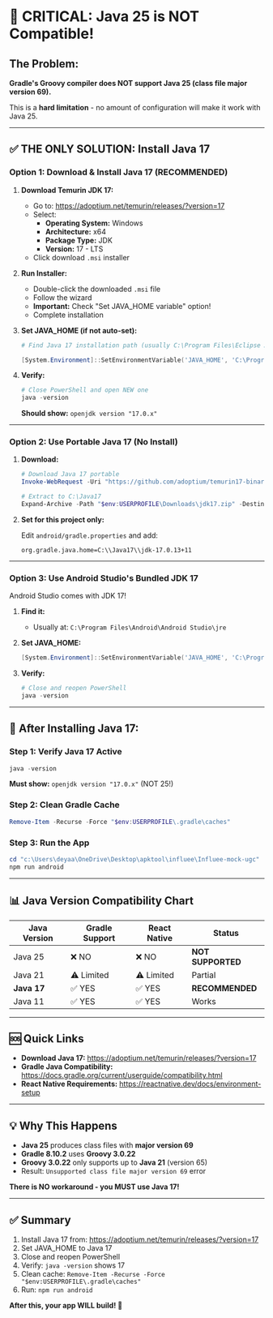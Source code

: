 # 🚨 CRITICAL: Java 25 is NOT Compatible!

## The Problem:
**Gradle's Groovy compiler does NOT support Java 25 (class file major version 69).**

This is a **hard limitation** - no amount of configuration will make it work with Java 25.

---

## ✅ THE ONLY SOLUTION: Install Java 17

### Option 1: Download & Install Java 17 (RECOMMENDED)

1. **Download Temurin JDK 17:**
   - Go to: https://adoptium.net/temurin/releases/?version=17
   - Select:
     - **Operating System:** Windows
     - **Architecture:** x64
     - **Package Type:** JDK
     - **Version:** 17 - LTS
   - Click download `.msi` installer

2. **Run Installer:**
   - Double-click the downloaded `.msi` file
   - Follow the wizard
   - **Important:** Check "Set JAVA_HOME variable" option!
   - Complete installation

3. **Set JAVA_HOME (if not auto-set):**
   ```powershell
   # Find Java 17 installation path (usually C:\Program Files\Eclipse Adoptium\jdk-17.0.x.x-hotspot\)
   
   [System.Environment]::SetEnvironmentVariable('JAVA_HOME', 'C:\Program Files\Eclipse Adoptium\jdk-17.0.13.11-hotspot', 'User')
   ```

4. **Verify:**
   ```powershell
   # Close PowerShell and open NEW one
   java -version
   ```
   
   **Should show:** `openjdk version "17.0.x"`

---

### Option 2: Use Portable Java 17 (No Install)

1. **Download:**
   ```powershell
   # Download Java 17 portable
   Invoke-WebRequest -Uri "https://github.com/adoptium/temurin17-binaries/releases/download/jdk-17.0.13%2B11/OpenJDK17U-jdk_x64_windows_hotspot_17.0.13_11.zip" -OutFile "$env:USERPROFILE\Downloads\jdk17.zip"
   
   # Extract to C:\Java17
   Expand-Archive -Path "$env:USERPROFILE\Downloads\jdk17.zip" -DestinationPath "C:\Java17" -Force
   ```

2. **Set for this project only:**
   
   Edit `android/gradle.properties` and add:
   ```properties
   org.gradle.java.home=C:\\Java17\\jdk-17.0.13+11
   ```

---

### Option 3: Use Android Studio's Bundled JDK 17

Android Studio comes with JDK 17!

1. **Find it:**
   - Usually at: `C:\Program Files\Android\Android Studio\jre`
   
2. **Set JAVA_HOME:**
   ```powershell
   [System.Environment]::SetEnvironmentVariable('JAVA_HOME', 'C:\Program Files\Android\Android Studio\jre', 'User')
   ```

3. **Verify:**
   ```powershell
   # Close and reopen PowerShell
   java -version
   ```

---

## 🎯 After Installing Java 17:

### Step 1: Verify Java 17 Active
```powershell
java -version
```
**Must show:** `openjdk version "17.0.x"` (NOT 25!)

### Step 2: Clean Gradle Cache
```powershell
Remove-Item -Recurse -Force "$env:USERPROFILE\.gradle\caches"
```

### Step 3: Run the App
```powershell
cd "c:\Users\deyaa\OneDrive\Desktop\apktool\influee\Influee-mock-ugc"
npm run android
```

---

## 📊 Java Version Compatibility Chart

| Java Version | Gradle Support | React Native | Status |
|-------------|----------------|--------------|---------|
| Java 25 | ❌ NO | ❌ NO | **NOT SUPPORTED** |
| Java 21 | ⚠️ Limited | ⚠️ Limited | Partial |
| **Java 17** | ✅ YES | ✅ YES | **RECOMMENDED** |
| Java 11 | ✅ YES | ✅ YES | Works |

---

## 🆘 Quick Links

- **Download Java 17:** https://adoptium.net/temurin/releases/?version=17
- **Gradle Java Compatibility:** https://docs.gradle.org/current/userguide/compatibility.html
- **React Native Requirements:** https://reactnative.dev/docs/environment-setup

---

## 💡 Why This Happens

- **Java 25** produces class files with **major version 69**
- **Gradle 8.10.2** uses **Groovy 3.0.22**
- **Groovy 3.0.22** only supports up to **Java 21** (version 65)
- Result: `Unsupported class file major version 69` error

**There is NO workaround - you MUST use Java 17!**

---

## ✅ Summary

1. Install Java 17 from: https://adoptium.net/temurin/releases/?version=17
2. Set JAVA_HOME to Java 17
3. Close and reopen PowerShell
4. Verify: `java -version` shows 17
5. Clean cache: `Remove-Item -Recurse -Force "$env:USERPROFILE\.gradle\caches"`
6. Run: `npm run android`

**After this, your app WILL build! 🎉**
